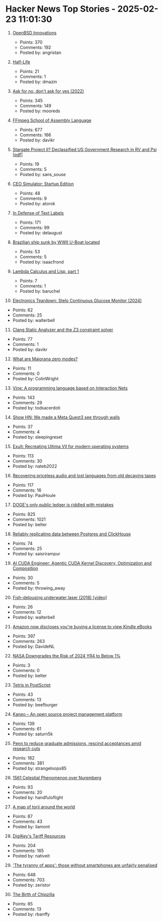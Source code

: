 # Hacker News Top Stories - 2025-02-23 11:01:30

1. [OpenBSD Innovations](https://www.openbsd.org/innovations.html)
   - Points: 370
   - Comments: 192
   - Posted by: angristan

2. [Half-Life](https://www.filfre.net/2024/12/half-life/)
   - Points: 21
   - Comments: 1
   - Posted by: dmazin

3. [Ask for no, don't ask for yes (2022)](https://www.mooreds.com/wordpress/archives/3518)
   - Points: 345
   - Comments: 149
   - Posted by: mooreds

4. [FFmpeg School of Assembly Language](https://github.com/FFmpeg/asm-lessons/blob/main/lesson_01/index.md)
   - Points: 677
   - Comments: 166
   - Posted by: davikr

5. [Stargate Project II? Declassified US Government Research in RV and Psi [pdf]](https://www.governmentattic.org/57docs/ThesisAnomalousHumanCognition2023.pdf)
   - Points: 19
   - Comments: 5
   - Posted by: sans_souse

6. [CEO Simulator: Startup Edition](https://ceosimulator.vercel.app/)
   - Points: 48
   - Comments: 9
   - Posted by: atorok

7. [In Defense of Text Labels](https://www.chrbutler.com/in-defense-of-text-labels)
   - Points: 171
   - Comments: 99
   - Posted by: delaugust

8. [Brazilian ship sunk by WWII U-Boat located](https://archaeology.org/news/2025/02/19/brazilian-ship-sunk-by-wwii-u-boat-located/)
   - Points: 53
   - Comments: 5
   - Posted by: isaacfrond

9. [Lambda Calculus and Lisp, part 1](https://babbagefiles.xyz/lambda-calculus-and-lisp-01/)
   - Points: 7
   - Comments: 1
   - Posted by: baruchel

10. [Electronics Teardown: Stelo Continuous Glucose Monitor (2024)](https://andykong.org/blog/cgmteardown1)
   - Points: 62
   - Comments: 25
   - Posted by: walterbell

11. [Clang Static Analyzer and the Z3 constraint solver](https://www.cambus.net/clang-static-analyzer-and-the-z3-constraint-solver/)
   - Points: 77
   - Comments: 1
   - Posted by: davikr

12. [What are Majorana zero modes?](https://mathstodon.xyz/@johncarlosbaez/114031919391285877)
   - Points: 11
   - Comments: 0
   - Posted by: ColinWright

13. [Vine: A programming language based on Interaction Nets](https://vine.dev/docs/)
   - Points: 143
   - Comments: 29
   - Posted by: todsacerdoti

14. [Show HN: We made a Meta Quest3 see through walls](https://0xredj.medium.com/how-we-built-a-vr-headset-that-sees-people-through-walls-treehacks-25-e517cb805b9c)
   - Points: 37
   - Comments: 4
   - Posted by: sleepingreset

15. [Exult: Recreating Ultima VII for modern operating systems](https://exult.sourceforge.io/index.php)
   - Points: 113
   - Comments: 30
   - Posted by: nateb2022

16. [Recovering priceless audio and lost languages from old decaying tapes](https://theconversation.com/how-were-recovering-priceless-audio-and-lost-languages-from-old-decaying-tapes-248116)
   - Points: 117
   - Comments: 16
   - Posted by: PaulHoule

17. [DOGE's only public ledger is riddled with mistakes](https://www.nytimes.com/2025/02/21/upshot/doge-musk-trump-errors.html)
   - Points: 825
   - Comments: 1021
   - Posted by: belter

18. [Reliably replicating data between Postgres and ClickHouse](https://benjaminwootton.com/insights/clickhouse-peerdb-cdc/)
   - Points: 74
   - Comments: 25
   - Posted by: saisrirampur

19. [AI CUDA Engineer: Agentic CUDA Kernel Discovery, Optimization and Composition](https://sakana.ai/ai-cuda-engineer/)
   - Points: 30
   - Comments: 5
   - Posted by: throwing_away

20. [Fish-delousing underwater laser (2018) [video]](https://www.youtube.com/watch?v=bZxw-Ji7K94)
   - Points: 26
   - Comments: 12
   - Posted by: walterbell

21. [Amazon now discloses you're buying a license to view Kindle eBooks](https://blog.the-ebook-reader.com/2025/02/22/amazon-now-openly-discloses-youre-buying-a-license-to-view-kindle-ebooks/)
   - Points: 397
   - Comments: 263
   - Posted by: DavideNL

22. [NASA Downgrades the Risk of 2024 YR4 to Below 1%](https://www.universetoday.com/171047/nasa-downgrades-the-risk-of-2024-yr4-to-below-1/)
   - Points: 3
   - Comments: 0
   - Posted by: belter

23. [Tetris in PostScript](https://github.com/nst/PSTris)
   - Points: 43
   - Comments: 13
   - Posted by: beefburger

24. [Kaneo – An open source project management platform](https://kaneo.app/)
   - Points: 139
   - Comments: 61
   - Posted by: saturn5k

25. [Penn to reduce graduate admissions, rescind acceptances amid research cuts](https://www.thedp.com/article/2025/02/penn-graduate-student-class-size-cut-trump-funding)
   - Points: 182
   - Comments: 381
   - Posted by: strangeloops85

26. [1561 Celestial Phenomenon over Nuremberg](https://en.wikipedia.org/wiki/1561_celestial_phenomenon_over_Nuremberg)
   - Points: 93
   - Comments: 20
   - Posted by: handfuloflight

27. [A map of torii around the world](https://www.google.com/maps/d/viewer?mid=1RNaaTlz7U2FgjlvFARZQWHsMeWsTc2S1&hl=en)
   - Points: 87
   - Comments: 43
   - Posted by: ilamont

28. [DigiKey's Tariff Resources](https://www.digikey.com/en/resources/tariff-resources)
   - Points: 204
   - Comments: 165
   - Posted by: nativeit

29. ['The tyranny of apps': those without smartphones are unfairly penalised](https://www.theguardian.com/money/2025/feb/22/the-tyranny-of-apps-those-without-smartphones-are-unfairly-penalised-say-campaigners)
   - Points: 648
   - Comments: 703
   - Posted by: zeristor

30. [The Birth of Chipzilla](https://www.abortretry.fail/p/the-birth-of-chipzilla)
   - Points: 85
   - Comments: 13
   - Posted by: rbanffy

